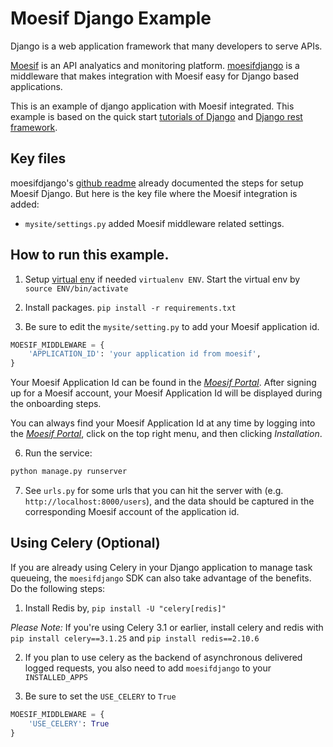 # Moesif Django Example

Django is a web application framework that many developers to serve APIs.

[Moesif](https://www.moesif.com) is an API analyatics and monitoring platform. [moesifdjango](https://github.com/Moesif/moesifdjango)
is a middleware that makes integration with Moesif easy for Django based applications.

This is an example of django application with Moesif integrated. This example is based
on the quick start [tutorials of Django](https://docs.djangoproject.com/en/1.11/intro/) and [Django rest framework](http://www.django-rest-framework.org/#quickstart).

## Key files

moesifdjango's [github readme](https://github.com/Moesif/moesifdjango) already documented
the steps for setup Moesif Django. But here is the key file where the Moesif integration is added:

- `mysite/settings.py` added Moesif middleware related settings.

## How to run this example.

1. Setup [virtual env](https://virtualenv.pypa.io/en/stable/) if needed `virtualenv ENV`. Start the virtual env by `source ENV/bin/activate`

2. Install packages. `pip install -r requirements.txt`

5. Be sure to edit the `mysite/setting.py` to add your Moesif application id.

  ```python
  MOESIF_MIDDLEWARE = {
      'APPLICATION_ID': 'your application id from moesif',
  }
  ```
  
Your Moesif Application Id can be found in the [_Moesif Portal_](https://www.moesif.com/).
After signing up for a Moesif account, your Moesif Application Id will be displayed during the onboarding steps. 

You can always find your Moesif Application Id at any time by logging 
into the [_Moesif Portal_](https://www.moesif.com/), click on the top right menu,
and then clicking _Installation_.

6. Run the service:

```bash
python manage.py runserver
```

7. See `urls.py` for some urls that you can hit the server with
(e.g. `http://localhost:8000/users`), and the data
should be captured in the corresponding Moesif account of the application id.

## Using Celery (Optional)

If you are already using Celery in your Django application to manage task queueing,
the `moesifdjango` SDK can also take advantage of the benefits. Do the following steps:

1. Install Redis by, `pip install -U "celery[redis]"`

*Please Note:* If you're using Celery 3.1 or earlier, install celery and redis with `pip install celery==3.1.25` and `pip install redis==2.10.6`

2. If you plan to use celery as the backend of asynchronous delivered logged requests,
you also need to add `moesifdjango` to your `INSTALLED_APPS`

3. Be sure to set the `USE_CELERY` to `True`

  ```python
  MOESIF_MIDDLEWARE = {
      'USE_CELERY': True
  }
  ```
